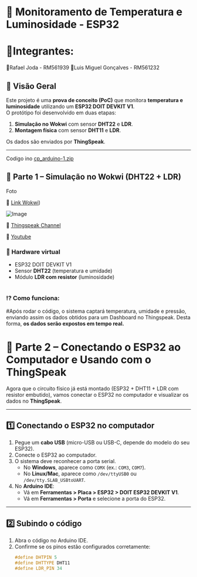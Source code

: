 # 📘 Monitoramento de Temperatura e Luminosidade - ESP32
 
# 🚀Integrantes:
🔹Rafael Joda - RM561939
🔹Luis Miguel Gonçalves - RM561232
 
## 🔹 Visão Geral
Este projeto é uma **prova de conceito (PoC)** que monitora **temperatura e luminosidade** utilizando um **ESP32 DOIT DEVKIT V1**.  
O protótipo foi desenvolvido em duas etapas:  
1. **Simulação no Wokwi** com sensor **DHT22** e **LDR**.  
2. **Montagem física** com sensor **DHT11** e **LDR**.  
 
Os dados são enviados por **ThingSpeak**.
 
---

Codigo ino
 [cp_arduino-1.zip](https://github.com/user-attachments/files/22128297/cp_arduino-1.zip)

## 🚀 Parte 1 – Simulação no Wokwi (DHT22 + LDR)

Foto 
 
🔗 [Link Wokwi](https://wokwi.com/projects/441026358521815041))  
 
![Image](https://github.com/user-attachments/assets/5dd41ecc-9536-449d-9d99-bc8119405094) 

🔗 [Thingspeak Channel]((https://thingspeak.mathworks.com/channels/3058720))

🔗 [Youtube](https://youtu.be/AKgNLOY8nAw?si=oMOQDENU1Ub3mvqR)  


   
 
### 🔌 Hardware virtual
- ESP32 DOIT DEVKIT V1  
- Sensor **DHT22** (temperatura e umidade)  
- Módulo **LDR com resistor** (luminosidade)
  #
### ⁉️ Como funciona:
#Após rodar o código, o sistema captará temperatura, umidade e pressão, enviando assim os dados obtidos para um Dashboard no Thingspeak. Desta forma, **os dados serão expostos em tempo real.**
 
# 🔌 Parte 2 – Conectando o ESP32 ao Computador e Usando com o ThingSpeak
 
Agora que o circuito físico já está montado (ESP32 + DHT11 + LDR com resistor embutido), vamos conectar o ESP32 no computador e visualizar os dados no **ThingSpeak**.
 
---
 
## 1️⃣ Conectando o ESP32 no computador
 
1. Pegue um **cabo USB** (micro-USB ou USB-C, depende do modelo do seu ESP32).  
2. Conecte o ESP32 ao computador.  
3. O sistema deve reconhecer a porta serial.  
   - No **Windows**, aparece como `COMX` (ex.: `COM3`, `COM7`).  
   - No **Linux/Mac**, aparece como `/dev/ttyUSB0` ou `/dev/tty.SLAB_USBtoUART`.  
4. No **Arduino IDE**:
   - Vá em **Ferramentas > Placa > ESP32 > DOIT ESP32 DEVKIT V1**.  
   - Vá em **Ferramentas > Porta** e selecione a porta do ESP32.  
 
---
 
## 2️⃣ Subindo o código
 
1. Abra o código no Arduino IDE.  
2. Confirme se os pinos estão configurados corretamente:
   ```cpp
   #define DHTPIN 5
   #define DHTTYPE DHT11
   #define LDR_PIN 34
